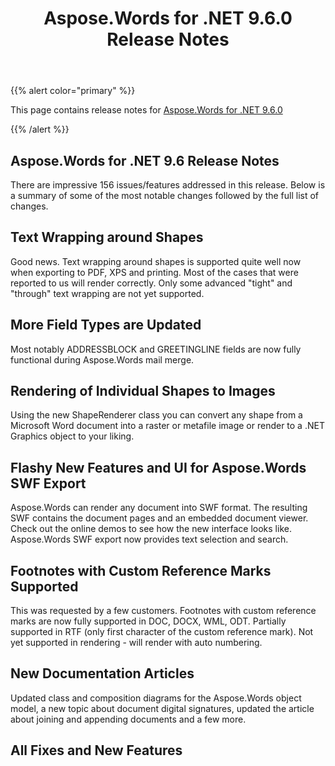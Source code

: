 ﻿---
title: Aspose.Words for .NET 9.6.0 Release Notes
second_title: Aspose.Words for .NET
articleTitle: Aspose.Words for .NET 9.6.0 Release Notes
linktitle: Aspose.Words for .NET 9.6.0 Release Notes
description: "Aspose.Words for .NET 9.6.0 Release Notes – the latest updates and fixes."
type: docs
weight: 110
url: /net/aspose-words-for-net-9-6-0-release-notes/
---

{{% alert color="primary" %}}

This page contains release notes for [Aspose.Words for .NET 9.6.0](https://downloads.aspose.com/words/net/new-releases/aspose.words-for-.net-9.6.0/)

{{% /alert %}}

## Aspose.Words for .NET 9.6 Release Notes

There are impressive 156 issues/features addressed in this release. Below is a summary of some of the most notable changes followed by the full list of changes.

## Text Wrapping around Shapes

Good news. Text wrapping around shapes is supported quite well now when exporting to PDF, XPS and printing. Most of the cases that were reported to us will render correctly. Only some advanced "tight" and "through" text wrapping are not yet supported.

## More Field Types are Updated

Most notably ADDRESSBLOCK and GREETINGLINE fields are now fully functional during Aspose.Words mail merge.

## Rendering of Individual Shapes to Images

Using the new ShapeRenderer class you can convert any shape from a Microsoft Word document into a raster or metafile image or render to a .NET Graphics object to your liking.

## Flashy New Features and UI for Aspose.Words SWF Export

Aspose.Words can render any document into SWF format. The resulting SWF contains the document pages and an embedded document viewer. Check out the online demos to see how the new interface looks like. Aspose.Words SWF export now provides text selection and search.

## Footnotes with Custom Reference Marks Supported

This was requested by a few customers. Footnotes with custom reference marks are now fully supported in DOC, DOCX, WML, ODT. Partially supported in RTF (only first character of the custom reference mark). Not yet supported in rendering - will render with auto numbering.

## New Documentation Articles

Updated class and composition diagrams for the Aspose.Words object model, a new topic about document digital signatures, updated the article about joining and appending documents and a few more.
## All Fixes and New Features
